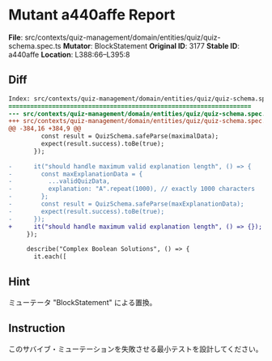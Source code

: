 # Mutant a440affe Report

**File**: src/contexts/quiz-management/domain/entities/quiz/quiz-schema.spec.ts
**Mutator**: BlockStatement
**Original ID**: 3177
**Stable ID**: a440affe
**Location**: L388:66–L395:8

## Diff

```diff
Index: src/contexts/quiz-management/domain/entities/quiz/quiz-schema.spec.ts
===================================================================
--- src/contexts/quiz-management/domain/entities/quiz/quiz-schema.spec.ts	original
+++ src/contexts/quiz-management/domain/entities/quiz/quiz-schema.spec.ts	mutated #3177
@@ -384,16 +384,9 @@
         const result = QuizSchema.safeParse(maximalData);
         expect(result.success).toBe(true);
       });
 
-      it("should handle maximum valid explanation length", () => {
-        const maxExplanationData = {
-          ...validQuizData,
-          explanation: "A".repeat(1000), // exactly 1000 characters
-        };
-        const result = QuizSchema.safeParse(maxExplanationData);
-        expect(result.success).toBe(true);
-      });
+      it("should handle maximum valid explanation length", () => {});
     });
 
     describe("Complex Boolean Solutions", () => {
       it.each([
```

## Hint

ミューテータ "BlockStatement" による置換。

## Instruction

このサバイブ・ミューテーションを失敗させる最小テストを設計してください。
